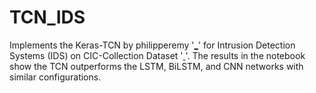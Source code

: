 # TCN_IDS
Implements the Keras-TCN by philipperemy '[_](https://github.com/philipperemy/keras-tcn.git)' for Intrusion Detection Systems (IDS) on CIC-Collection Dataset '[ ](https://www.kaggle.com/datasets/dhoogla/cicidscollection)'. The results in the notebook show the TCN outperforms the LSTM, BiLSTM, and CNN networks with similar configurations.

